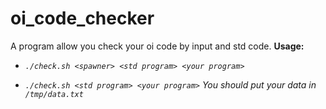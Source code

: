 # oi_code_checker
A program allow you check your oi code by input and std code.
**Usage:**

- *`./check.sh <spawner> <std program> <your program>`*

- *`./check.sh <std program> <your program>`*  _You should put your data in `/tmp/data.txt`_
